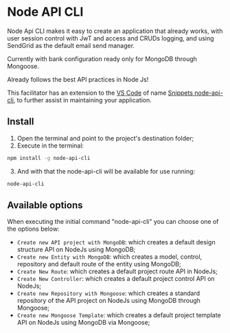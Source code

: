 # Node API CLI

Node Api CLI makes it easy to create an application that already works, with user session control with JwT and access and CRUDs logging, and using SendGrid as the default email send manager.

Currently with bank configuration ready only for MongoDB through Mongoose.

Already follows the best API practices in Node Js!

This facilitator has an extension to the [VS Code](https://code.visualstudio.com/) of name [Snippets node-api-cli](https://marketplace.visualstudio.com/items?itemName=snippets-node-api-cli.snippets-node-api-cli), to further assist in maintaining your application.

## Install

1. Open the terminal and point to the project's destination folder;
2. Execute in the terminal:

```bash
npm install -g node-api-cli
```

3. And with that the node-api-cli will be available for use running:

```bash
node-api-cli
```

## Available options

When executing the initial command "node-api-cli" you can choose one of the options below:

- `Create new API project with MongoDB`: which creates a default design structure API on NodeJs using MongoDB;
- `Create new Entity with MongoDB`: which creates a model, control, repository and default route of the entity using MongoDB;
- `Create New Route`: which creates a default project route API in NodeJs;
- `Create New Controller`: which creates a default project control API on NodeJs;
- `Create new Repository with Mongoose`: which creates a standard repository of the API project on NodeJs using MongoDB through Mongoose;
- `Create new Mongoose Template`: which creates a default project template API on NodeJs using MongoDB via Mongoose;
